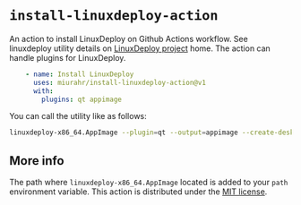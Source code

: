 # `install-linuxdeploy-action`

An action to install LinuxDeploy on Github Actions workflow.
See linuxdeploy utility details on [LinuxDeploy project](https://github.com/linuxdeploy/linuxdeploy) home.
The action can handle plugins for LinuxDeploy. 

```yml
    - name: Install LinuxDeploy
      uses: miurahr/install-linuxdeploy-action@v1
      with:
        plugins: qt appimage
```

You can call the utility like as follows:

```bash
linuxdeploy-x86_64.AppImage --plugin=qt --output=appimage --create-desktop-file --executable=Apps --appdir appdir --icon-file=Apps.svg
```


## More info

The path where `linuxdeploy-x86_64.AppImage` located is added to your `path` environment variable.
This action is distributed under the [MIT license](LICENSE).

